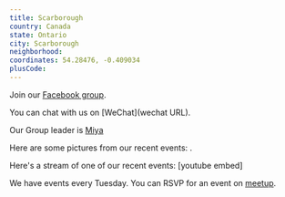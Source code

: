 ```yaml
---
title: Scarborough
country: Canada
state: Ontario
city: Scarborough
neighborhood: 
coordinates: 54.28476, -0.409034
plusCode:
---
```

Join our [Facebook group](https://www.facebook.com/groups/free.code.camp.scarborough).

You can chat with us on [WeChat](wechat URL).

Our Group leader is [Miya](freecodecamp.org/miya)

Here are some pictures from our recent events:
![]().

Here's a stream of one of our recent events:
[youtube embed]

We have events every Tuesday. You can RSVP for an event on [meetup](meetupurl).
